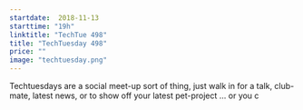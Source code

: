 ```yaml
---
startdate:  2018-11-13
starttime: "19h"
linktitle: "TechTue 498"
title: "TechTuesday 498"
price: ""
image: "techtuesday.png"
---
```


Techtuesdays are a social meet-up sort of thing, just walk in for a talk, club-mate, latest news, or to show off your latest pet-project ... or you c
